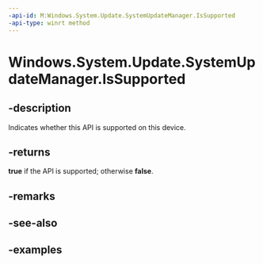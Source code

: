 ```yaml
---
-api-id: M:Windows.System.Update.SystemUpdateManager.IsSupported
-api-type: winrt method
---
```


<!-- Method syntax.
public bool SystemUpdateManager.IsSupported()
-->

# Windows.System.Update.SystemUpdateManager.IsSupported

## -description
Indicates whether this API is supported on this device.

## -returns
**true** if the API is supported; otherwise **false**.

## -remarks

## -see-also

## -examples

